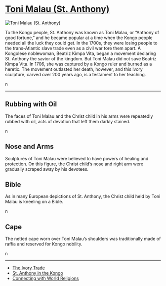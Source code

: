 # [Toni Malau (St. Anthony)](http://artsmia.github.io/griot/#/o/113136)
![Toni Malau (St. Anthony)](http://api.artsmia.org/images/113136/medium.jpg)

<p>To the Kongo people, St. Anthony was known as Toni Malau, or “Anthony of good fortune,” and he became popular at a time when the Kongo people needed all the luck they could get. In the 1700s, they were losing people to the trans-Atlantic slave trade even as a civil war tore them apart. A Kongolese noblewoman, Beatriz Kimpa Vita, began a movement declaring St. Anthony the savior of the kingdom. But Toni Malau did not save Beatriz Kimpa Vita. In 1706, she was captured by a Kongo ruler and burned as a heretic. The movement outlasted her death, however, and this ivory sculpture, carved over 200 years ago, is a testament to her teaching.</p>n

---

## Rubbing with Oil
<p>The faces of Toni Malau and the Christ child in his arms were repeatedly rubbed with oil, acts of devotion that left them darkly stained.</p>n

## Nose and Arms
<p>Sculptures of Toni Malau were believed to have powers of healing and protection. On this figure, the Christ child’s nose and right arm were gradually scraped away by his devotees.</p>

## Bible
<p>As in many European depictions of St. Anthony, the Christ child held by Toni Malau is kneeling on a Bible.</p>n

## Cape
<p>The netted cape worn over Toni Malau’s shoulders was traditionally made of raffia and reserved for Kongo nobility.</p>n

---

* [The Ivory Trade](http://artsmia.github.io/griot/#/stories/240)
* [St. Anthony in the Kongo](http://artsmia.github.io/griot/#/stories/332)
* [Connecting with World Religions](http://artsmia.github.io/griot/#/stories/373)
